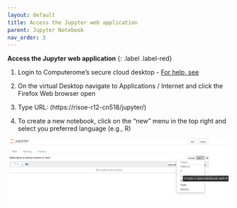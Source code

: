 ```yaml
---
layout: default
title: Access the Jupyter web application
parent: Jupyter Notebook
nav_order: 3
---
```


**Access the Jupyter web application**
{: .label .label-red}

1. Login to Computerome’s secure cloud desktop - [For help, see](/texts/EscapeNet_SOP_Feb2019.pdf)

2. On the virtual Desktop navigate to Applications / Internet and click the Firefox Web browser open

3. Type URL: (https://risoe-r12-cn518/jupyter/)

4. To create a new notebook, click on the “new” menu in the top right and select you preferred language (e.g., R)

![jupyter1](/figs/jupyter1.png)
